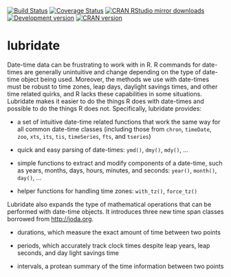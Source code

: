 [![Build Status](https://travis-ci.org/hadley/lubridate.png?branch=master)](https://travis-ci.org/hadley/lubridate)
[![Coverage Status](https://img.shields.io/codecov/c/github/hadley/lubridate/master.svg)](https://codecov.io/github/hadley/lubridate?branch=master)
[![CRAN RStudio mirror downloads](http://cranlogs.r-pkg.org/badges/lubridate)](http://cran.r-project.org/web/packages/lubridate/index.html)
[![Development version](https://img.shields.io/badge/devel-1.5.0.9000-orange.svg)](https://github.com/hadley/lubridate)
[![CRAN version](http://www.r-pkg.org/badges/version/lubridate)](http://cran.r-project.org/package=lubridate)

# lubridate

Date-time data can be frustrating to work with in R. R commands for date-times are generally unintuitive and change depending on the type of date-time object being used. Moreover, the methods we use with date-times must be robust to time zones, leap days, daylight savings times, and other time related quirks, and R lacks these capabilities in some situations. Lubridate makes it easier to do the things R does with date-times and possible to do the things R does not. Specifically, lubridate provides:

* a set of intuitive date-time related functions that work the same way for
  all common date-time classes (including those from `chron`, `timeDate`,
  `zoo`, `xts`, `its`, `tis`, `timeSeries`, `fts`, and `tseries`)

* quick and easy parsing of date-times: `ymd()`, `dmy()`, `mdy()`, ...

* simple functions to extract and modify components of a date-time, such as
  years, months, days, hours, minutes, and seconds: `year()`, `month()`,
  `day()`, ...

* helper functions for handling time zones: `with_tz()`, `force_tz()`

Lubridate also expands the type of mathematical operations that can be performed with date-time objects. It introduces three new time span classes borrowed from http://joda.org.

* durations, which measure the exact amount of time between two points

* periods, which accurately track clock times despite leap years, leap
  seconds, and day light savings time

* intervals, a protean summary of the time information between two points
